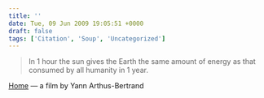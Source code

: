 ```yaml
---
title: ''
date: Tue, 09 Jun 2009 19:05:51 +0000
draft: false
tags: ['Citation', 'Soup', 'Uncategorized']
---
```


> In 1 hour the sun gives the Earth the same amount of energy as that consumed by all humanity in 1 year.

[Home](http://bit.ly/dGGwK) — a film by Yann Arthus-Bertrand